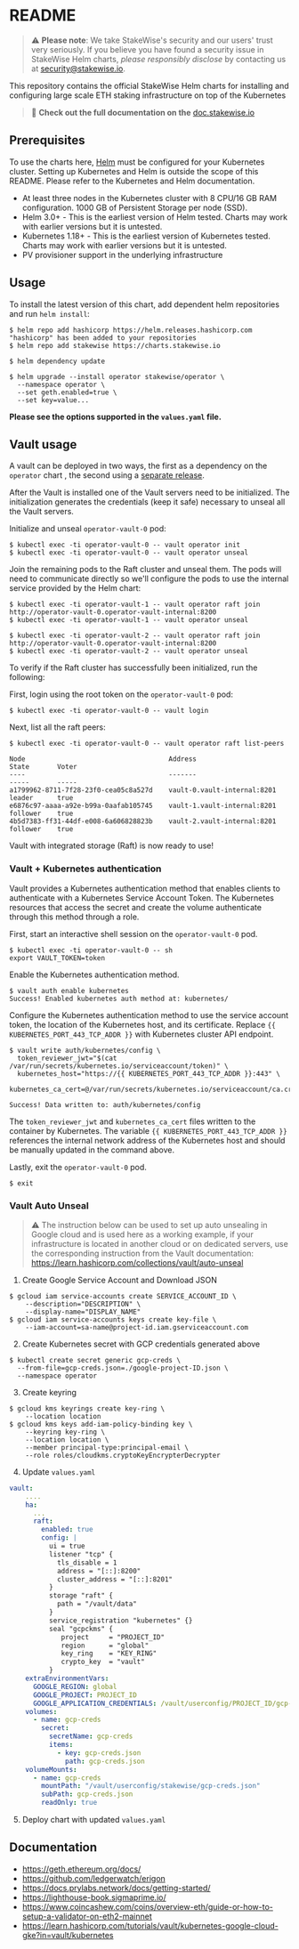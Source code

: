 # README

> :warning: **Please note**: We take StakeWise's security and our users' trust very seriously. If 
you believe you have found a security issue in StakeWise Helm charts, _please responsibly disclose_ 
by contacting us at [security@stakewise.io](mailto:security@stakewise.io).

This repository contains the official StakeWise Helm charts for installing
and configuring large scale ETH staking infrastructure on top of the Kubernetes

> :book: **Check out the full documentation on the** [doc.stakewise.io](https://docs.stakewise.io/node-operator/infrastructure)

## Prerequisites

To use the charts here, [Helm](https://helm.sh/) must be configured for your
Kubernetes cluster. Setting up Kubernetes and Helm is outside the scope of
this README. Please refer to the Kubernetes and Helm documentation.

  * At least three nodes in the Kubernetes cluster with 8 CPU/16 GB RAM configuration.
1000 GB of Persistent Storage per node (SSD).
  * Helm 3.0+ - This is the earliest version of Helm tested. Charts may work with earlier versions but it is untested.
  * Kubernetes 1.18+ - This is the earliest version of Kubernetes tested. Charts may work with earlier versions but it is untested.
  * PV provisioner support in the underlying infrastructure

## Usage

To install the latest version of this chart, add dependent helm repositories
and run `helm install`:

```console
$ helm repo add hashicorp https://helm.releases.hashicorp.com
"hashicorp" has been added to your repositories
$ helm repo add stakewise https://charts.stakewise.io

$ helm dependency update

$ helm upgrade --install operator stakewise/operator \
  --namespace operator \
  --set geth.enabled=true \
  --set key=value... 
```

**Please see the options supported in the `values.yaml` file.**

## <a name="vault"></a>Vault usage

A vault can be deployed in two ways, the first as a dependency on the `operator` chart , the second using a [separate release](https://github.com/hashicorp/vault-helm).

After the Vault is installed one of the Vault servers need to be initialized. The initialization generates the credentials (keep it safe) necessary to unseal all the Vault servers.

Initialize and unseal `operator-vault-0` pod:

```console
$ kubectl exec -ti operator-vault-0 -- vault operator init
$ kubectl exec -ti operator-vault-0 -- vault operator unseal
```

Join the remaining pods to the Raft cluster and unseal them. The pods will need to communicate directly so we'll configure the pods to use the internal service provided by the Helm chart:

```console
$ kubectl exec -ti operator-vault-1 -- vault operator raft join http://operator-vault-0.operator-vault-internal:8200
$ kubectl exec -ti operator-vault-1 -- vault operator unseal

$ kubectl exec -ti operator-vault-2 -- vault operator raft join http://operator-vault-0.operator-vault-internal:8200
$ kubectl exec -ti operator-vault-2 -- vault operator unseal
```

To verify if the Raft cluster has successfully been initialized, run the following:

First, login using the root token on the `operator-vault-0` pod:

```console
$ kubectl exec -ti operator-vault-0 -- vault login
```

Next, list all the raft peers:

```console
$ kubectl exec -ti operator-vault-0 -- vault operator raft list-peers

Node                                    Address                        State       Voter
----                                    -------                        -----       -----
a1799962-8711-7f28-23f0-cea05c8a527d    vault-0.vault-internal:8201    leader      true
e6876c97-aaaa-a92e-b99a-0aafab105745    vault-1.vault-internal:8201    follower    true
4b5d7383-ff31-44df-e008-6a606828823b    vault-2.vault-internal:8201    follower    true
```

Vault with integrated storage (Raft) is now ready to use!

### Vault + Kubernetes authentication

Vault provides a Kubernetes authentication method that enables clients to authenticate with a Kubernetes Service Account Token. The Kubernetes resources that access the secret and create the volume authenticate through this method through a role.

First, start an interactive shell session on the `operator-vault-0` pod.

```console
$ kubectl exec -ti operator-vault-0 -- sh
export VAULT_TOKEN=token
```

Enable the Kubernetes authentication method.

```console
$ vault auth enable kubernetes
Success! Enabled kubernetes auth method at: kubernetes/
```

Configure the Kubernetes authentication method to use the service account token, the location of the Kubernetes host, and its certificate. Replace `{{ KUBERNETES_PORT_443_TCP_ADDR }}` with Kubernetes cluster API endpoint.

```console
$ vault write auth/kubernetes/config \
  token_reviewer_jwt="$(cat /var/run/secrets/kubernetes.io/serviceaccount/token)" \
  kubernetes_host="https://{{ KUBERNETES_PORT_443_TCP_ADDR }}:443" \
  kubernetes_ca_cert=@/var/run/secrets/kubernetes.io/serviceaccount/ca.crt

Success! Data written to: auth/kubernetes/config
```

The `token_reviewer_jwt` and `kubernetes_ca_cert` files written to the container by Kubernetes. The variable `{{ KUBERNETES_PORT_443_TCP_ADDR }}` references the internal network address of the Kubernetes host and should be manually updated in the command above.

Lastly, exit the `operator-vault-0` pod.

```console
$ exit
```

### Vault Auto Unseal

> :warning: The instruction below can be used to set up auto unsealing in Google cloud and is used here as a working example, if your infrastructure is located in another cloud or on dedicated servers, use the corresponding instruction from the Vault documentation: https://learn.hashicorp.com/collections/vault/auto-unseal

1. Create Google Service Account and Download JSON

```console
$ gcloud iam service-accounts create SERVICE_ACCOUNT_ID \
    --description="DESCRIPTION" \
    --display-name="DISPLAY_NAME"
$ gcloud iam service-accounts keys create key-file \
    --iam-account=sa-name@project-id.iam.gserviceaccount.com
```

2. Create Kubernetes secret with GCP credentials generated above

```console
$ kubectl create secret generic gcp-creds \
  --from-file=gcp-creds.json=./google-project-ID.json \
  --namespace operator
```

3. Create keyring

```console
$ gcloud kms keyrings create key-ring \
    --location location
$ gcloud kms keys add-iam-policy-binding key \
    --keyring key-ring \
    --location location \
    --member principal-type:principal-email \
    --role roles/cloudkms.cryptoKeyEncrypterDecrypter
```

4. Update `values.yaml`

```yaml
vault:
    ....
    ha:
      ...
      raft:
        enabled: true
        config: |
          ui = true
          listener "tcp" {
            tls_disable = 1
            address = "[::]:8200"
            cluster_address = "[::]:8201"
          }
          storage "raft" {
            path = "/vault/data"
          }
          service_registration "kubernetes" {}
          seal "gcpckms" {
             project     = "PROJECT_ID"
             region      = "global"
             key_ring    = "KEY_RING"
             crypto_key  = "vault"
          }
    extraEnvironmentVars:
      GOOGLE_REGION: global
      GOOGLE_PROJECT: PROJECT_ID
      GOOGLE_APPLICATION_CREDENTIALS: /vault/userconfig/PROJECT_ID/gcp-creds.json
    volumes:
      - name: gcp-creds
        secret:
          secretName: gcp-creds
          items:
            - key: gcp-creds.json
              path: gcp-creds.json
    volumeMounts:
      - name: gcp-creds
        mountPath: "/vault/userconfig/stakewise/gcp-creds.json"
        subPath: gcp-creds.json
        readOnly: true
```

5. Deploy chart with updated `values.yaml`

## Documentation

- https://geth.ethereum.org/docs/
- https://github.com/ledgerwatch/erigon
- https://docs.prylabs.network/docs/getting-started/
- https://lighthouse-book.sigmaprime.io/
- https://www.coincashew.com/coins/overview-eth/guide-or-how-to-setup-a-validator-on-eth2-mainnet
- https://learn.hashicorp.com/tutorials/vault/kubernetes-google-cloud-gke?in=vault/kubernetes
